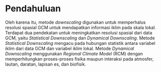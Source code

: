 # Pendahuluan

Oleh karena itu, metode *downscaling* digunakan untuk memperhalus resolusi spasial GCM untuk mendapatkan informasi iklim pada skala lokal. Terdapat dua pendekatan untuk meningkatkan resolusi spasial dari data GCM, yaitu *Statistical Downscaling* dan *Dynamical Downscaling*. Metode *Statistical Downscaling* mengacu pada hubungan statistik antara variabel iklim dari data GCM dan variabel iklim lokal. Metode *Dynamical Downscaling* menggunakan *Regional Climate Model* (RCM) dengan memperhitungkan proses-proses fisika maupun interaksi pada atmosfer, lautan, daratan, lapisan es, dan biofisik. 